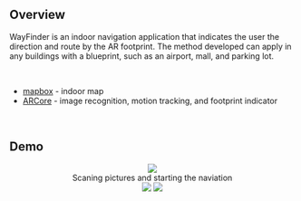 ## Overview
WayFinder is an indoor navigation application that indicates the user the direction and route by the AR footprint. The method developed can apply in any buildings with a blueprint, such as an airport, mall, and parking lot.

<br>

* [mapbox](https://docs.mapbox.com/android/maps/examples/) - indoor map
* [ARCore](https://developers.google.com/ar/develop/java/augmented-images) - image recognition, motion tracking, and footprint indicator

<br>

## Demo
<p align="center">
<img src="/.meta/demo1.gif"><br>
Scaning pictures and starting the naviation<br>
<img src="/.meta/demo2.gif">
<img src="/.meta/demo3.gif">
</p>
